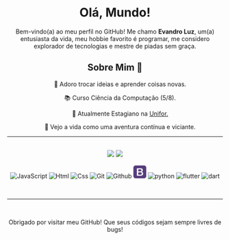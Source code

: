 <div align="center">
  <h1>Olá, Mundo!</h1>

<p>Bem-vindo(a) ao meu perfil no GitHub! Me chamo <b>Evandro Luz</b>, um(a) entusiasta da vida, meu hobbie favorito é programar, me considero explorador de tecnologias e mestre de piadas sem graça.</p>
</div>

<div align="center">
  <h2> Sobre Mim 🧐</h2>
  <ul> <!-- Testei e não conseguir estilizar a "unordered list (ul)", por isso optei por parágrafos -->
    <p>💬 Adoro trocar ideias e aprender coisas novas.</p> 
    <p>📚 Curso Ciência da Computação (5/8).</p> 
    <p>💼 Atualmente Estagiano na <a href="https://www.unifor.br" target="_blank">Unifor.</a></p> 
    <p>🧬 Vejo a vida como uma aventura contínua e viciante.</p> 
  </ul>
</div>

<hr><br>

<div display="in-line" align="center">
  <img height="180em" src="https://github-readme-stats.vercel.app/api?username=d3vluz&show_icons=true&theme=react&include_all_commits=true&count_private=true"/>
  <img height="180em" src="https://github-readme-stats.vercel.app/api/top-langs/?username=d3vluz&layout=compact&langs_count=7&theme=react" />
</div>

<div align="center">
  <br><img height="30" alt="JavaScript" src="https://cdn.jsdelivr.net/gh/devicons/devicon/icons/javascript/javascript-plain.svg"/>
  <img height="30" alt="Html" src="https://cdn.jsdelivr.net/gh/devicons/devicon/icons/html5/html5-plain.svg">
  <img height="30" alt="Css" src="https://cdn.jsdelivr.net/gh/devicons/devicon/icons/css3/css3-plain.svg">
  <img height="30" alt="Git" src="https://cdn.jsdelivr.net/gh/devicons/devicon/icons/git/git-original.svg">
  <img height="30" alt="Github" src="https://cdn.jsdelivr.net/gh/devicons/devicon/icons/github/github-original.svg">
  <img height="30" alt="bootstrap" src="https://raw.githubusercontent.com/github/explore/5c058a388828bb5fde0bcafd4bc867b5bb3f26f3/topics/bootstrap/bootstrap.png">
  <img height="30" alt="python" src="https://cdn.jsdelivr.net/gh/devicons/devicon/icons/python/python-plain.svg">
  <img height="30" alt="flutter" src="https://cdn.jsdelivr.net/gh/devicons/devicon/icons/flutter/flutter-plain.svg">
  <img height="30" alt="dart" src="https://cdn.jsdelivr.net/gh/devicons/devicon/icons/dart/dart-plain.svg">

  <br><hr>
</div>

<div align="center">
  <!--<a href="https://www.linkedin.com/in/evandroluz/" target="_blank"><img src="https://img.shields.io/badge/-LinkedIn-%230077B5?style=for-the-badge&logo=linkedin&logoColor=white" target="_blank"></a>-->
  <br><p>Obrigado por visitar meu GitHub! Que seus códigos sejam sempre livres de bugs!</p>
</div><br>
